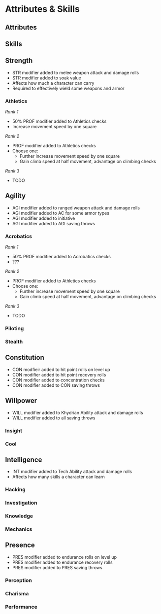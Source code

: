 # Attributes & Skills

## Attributes
## Skills

## Strength
* STR modifier added to melee weapon attack and damage rolls
* STR modifier added to soak value
* Affects how much a character can carry
* Required to effectively wield some weapons and armor

### Athletics
_Rank 1_  
* 50% PROF modifier added to Athletics checks
* Increase movement speed by one square

_Rank 2_  
* PROF modifier added to Athletics checks
* Choose one:
    * Further increase movement speed by one square
    * Gain climb speed at half movement, advantage on climbing checks


_Rank 3_  
* TODO

## Agility
* AGI modifier added to ranged weapon attack and damage rolls
* AGI modifier added to AC for some armor types
* AGI modifier added to initiative
* AGI modifier added to AGI saving throws

### Acrobatics
_Rank 1_  
* 50% PROF modifier added to Acrobatics checks
* ???

_Rank 2_  
* PROF modifier added to Athletics checks
* Choose one:
    * Further increase movement speed by one square
    * Gain climb speed at half movement, advantage on climbing checks


_Rank 3_  
* TODO

### Piloting
### Stealth

## Constitution
* CON modfieir added to hit point rolls on level up
* CON modifier added to hit point recovery rolls
* CON modifier added to concentration checks
* CON modifier added to CON saving throws

## Willpower
* WILL modifier added to Khydrian Ability attack and damage rolls
* WILL modifier added to all saving throws

### Insight
### Cool

## Intelligence
* INT modifier added to Tech Ability attack and damage rolls
* Affects how many skills a character can learn

### Hacking
### Investigation
### Knowledge
### Mechanics

## Presence
* PRES modifier added to endurance rolls on level up
* PRES modifier added to endurance recovery rolls
* PRES modifier added to PRES saving throws

### Perception
### Charisma
### Performance